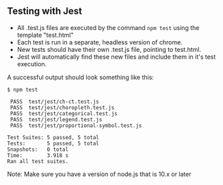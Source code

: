 ## Testing with Jest

- All .test.js files are executed by the command `npm test` using the template "test.html"
- Each test is run in a separate, headless version of chrome.
- New tests should have their own .test.js file, pointing to test.html.
- Jest will automatically find these new files and include them in it's test execution.

A successful output should look something like this:

``` 
$ npm test

 PASS  test/jest/ch-ct.test.js
 PASS  test/jest/choropleth.test.js
 PASS  test/jest/categorical.test.js
 PASS  test/jest/legend.test.js
 PASS  test/jest/proportional-symbol.test.js

Test Suites: 5 passed, 5 total
Tests:       5 passed, 5 total
Snapshots:   0 total
Time:        3.918 s
Ran all test suites.

```

Note: Make sure you have a version of node.js that is 10.x or later
